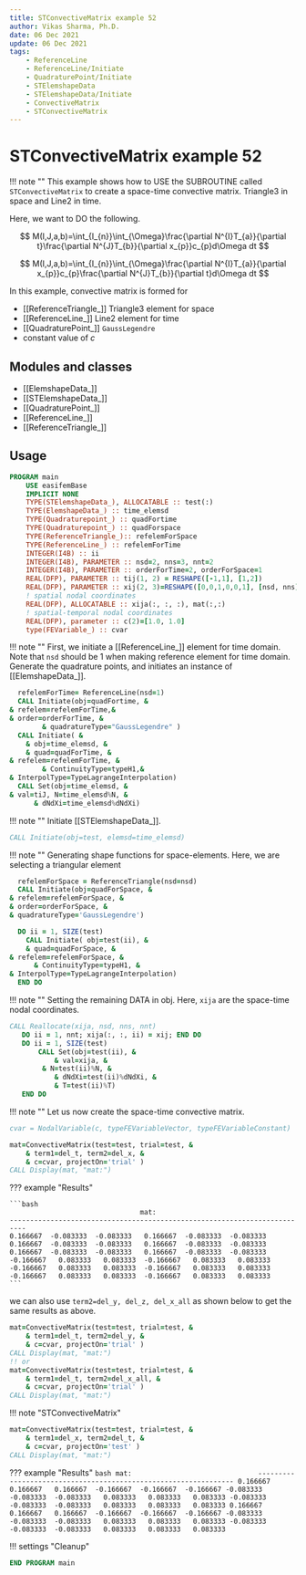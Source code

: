 ```yaml
---
title: STConvectiveMatrix example 52
author: Vikas Sharma, Ph.D.
date: 06 Dec 2021
update: 06 Dec 2021 
tags:
    - ReferenceLine
    - ReferenceLine/Initiate
    - QuadraturePoint/Initiate
    - STElemshapeData
    - STElemshapeData/Initiate
    - ConvectiveMatrix
    - STConvectiveMatrix
---
```


# STConvectiveMatrix example 52

!!! note ""
This example shows how to USE the SUBROUTINE called `STConvectiveMatrix` to create a space-time convective matrix. Triangle3 in space and Line2 in time.

Here, we want to DO the following.

$$
M(I,J,a,b)=\int_{I_{n}}\int_{\Omega}\frac{\partial N^{I}T_{a}}{\partial t}\frac{\partial N^{J}T_{b}}{\partial x_{p}}c_{p}d\Omega dt
$$

$$
M(I,J,a,b)=\int_{I_{n}}\int_{\Omega}\frac{\partial N^{I}T_{a}}{\partial x_{p}}c_{p}\frac{\partial N^{J}T_{b}}{\partial t}d\Omega dt
$$

In this example, convective matrix is formed for

- [[ReferenceTriangle_]] Triangle3 element for space
- [[ReferenceLine_]] Line2 element for time
- [[QuadraturePoint_]] `GaussLegendre`
- constant value of $c$

## Modules and classes

- [[ElemshapeData_]]
- [[STElemshapeData_]]
- [[QuadraturePoint_]]
- [[ReferenceLine_]]
- [[ReferenceTriangle_]]

## Usage

```fortran
PROGRAM main
    USE easifemBase
    IMPLICIT NONE
    TYPE(STElemshapeData_), ALLOCATABLE :: test(:)
    TYPE(ElemshapeData_) :: time_elemsd
    TYPE(Quadraturepoint_) :: quadFortime
    TYPE(Quadraturepoint_) :: quadForspace
    TYPE(ReferenceTriangle_):: refelemForSpace
    TYPE(ReferenceLine_) :: refelemForTime
    INTEGER(I4B) :: ii
    INTEGER(I4B), PARAMETER :: nsd=2, nns=3, nnt=2
    INTEGER(I4B), PARAMETER :: orderForTime=2, orderForSpace=1
    REAL(DFP), PARAMETER :: tij(1, 2) = RESHAPE([-1,1], [1,2])
    REAL(DFP), PARAMETER :: xij(2, 3)=RESHAPE([0,0,1,0,0,1], [nsd, nns])
    ! spatial nodal coordinates
    REAL(DFP), ALLOCATABLE :: xija(:, :, :), mat(:,:)
    ! spatial-temporal nodal coordinates
    REAL(DFP), parameter :: c(2)=[1.0, 1.0]
    type(FEVariable_) :: cvar
```

!!! note ""
First, we initiate a [[ReferenceLine_]] element for time domain. Note that `nsd` should be 1 when making reference element for time domain. Generate the quadrature points, and initiates an instance of [[ElemshapeData_]].

```fortran
  refelemForTime= ReferenceLine(nsd=1)
  CALL Initiate(obj=quadFortime, &
& refelem=refelemForTime,&
& order=orderForTime, &
    	& quadratureType="GaussLegendre" )
  CALL Initiate( &
  	& obj=time_elemsd, &
 	& quad=quadForTime, &
& refelem=refelemForTime, &
    	& ContinuityType=typeH1,&
& InterpolType=TypeLagrangeInterpolation)
  CALL Set(obj=time_elemsd, &
& val=tiJ, N=time_elemsd%N, &
      & dNdXi=time_elemsd%dNdXi)
```

!!! note ""
Initiate [[STElemshapeData_]].

```fortran
CALL Initiate(obj=test, elemsd=time_elemsd)
```

!!! note ""
Generating shape functions for space-elements. Here, we are selecting a triangular element

```fortran
  refelemForSpace = ReferenceTriangle(nsd=nsd)
  CALL Initiate(obj=quadForSpace, &
& refelem=refelemForSpace, &
& order=orderForSpace, &
& quadratureType='GaussLegendre')
```

```fortran
  DO ii = 1, SIZE(test)
    CALL Initiate( obj=test(ii), &
 	& quad=quadForSpace, &
& refelem=refelemForSpace, &
      & ContinuityType=typeH1, &
& InterpolType=TypeLagrangeInterpolation)
  END DO
```

!!! note ""
Setting the remaining DATA in obj. Here, `xija` are the space-time nodal coordinates.

```fortran
CALL Reallocate(xija, nsd, nns, nnt)
   DO ii = 1, nnt; xija(:, :, ii) = xij; END DO
   DO ii = 1, SIZE(test)
       CALL Set(obj=test(ii), &
           & val=xija, &
		& N=test(ii)%N, &
           & dNdXi=test(ii)%dNdXi, &
           & T=test(ii)%T)
   END DO
```

!!! note ""
Let us now create the space-time convective matrix.

```fortran
cvar = NodalVariable(c, typeFEVariableVector, typeFEVariableConstant)
```

```fortran
mat=ConvectiveMatrix(test=test, trial=test, &
    & term1=del_t, term2=del_x, &
    & c=cvar, projectOn='trial' )
CALL Display(mat, "mat:")
```

??? example "Results"

    ```bash
                                    mat:                                   
    --------------------------------------------------------------------------
    0.166667  -0.083333  -0.083333   0.166667  -0.083333  -0.083333
    0.166667  -0.083333  -0.083333   0.166667  -0.083333  -0.083333
    0.166667  -0.083333  -0.083333   0.166667  -0.083333  -0.083333
    -0.166667   0.083333   0.083333  -0.166667   0.083333   0.083333
    -0.166667   0.083333   0.083333  -0.166667   0.083333   0.083333
    -0.166667   0.083333   0.083333  -0.166667   0.083333   0.083333    
    ```

we can also use `term2=del_y, del_z, del_x_all` as shown below to get the same results as above.

```fortran
mat=ConvectiveMatrix(test=test, trial=test, &
    & term1=del_t, term2=del_y, &
    & c=cvar, projectOn='trial' )
CALL Display(mat, "mat:")
!! or
mat=ConvectiveMatrix(test=test, trial=test, &
    & term1=del_t, term2=del_x_all, &
    & c=cvar, projectOn='trial' )
CALL Display(mat, "mat:")
```

!!! note "STConvectiveMatrix"

```fortran
mat=ConvectiveMatrix(test=test, trial=test, &
    & term1=del_x, term2=del_t, &
    & c=cvar, projectOn='test' )
CALL Display(mat, "mat:")
```

??? example "Results"
`bash mat:                               ---------------------------------------------------------------- 0.166667   0.166667   0.166667  -0.166667  -0.166667  -0.166667 -0.083333  -0.083333  -0.083333   0.083333   0.083333   0.083333 -0.083333  -0.083333  -0.083333   0.083333   0.083333   0.083333 0.166667   0.166667   0.166667  -0.166667  -0.166667  -0.166667 -0.083333  -0.083333  -0.083333   0.083333   0.083333   0.083333 -0.083333  -0.083333  -0.083333   0.083333   0.083333   0.083333`

!!! settings "Cleanup"

```fortran
END PROGRAM main
```
